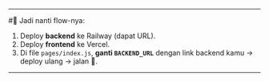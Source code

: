 
---

#📌 Jadi nanti flow-nya:  
1. Deploy **backend** ke Railway (dapat URL).  
2. Deploy **frontend** ke Vercel.  
3. Di file `pages/index.js`, **ganti `BACKEND_URL`** dengan link backend kamu → deploy ulang → jalan 🎉.  

---
